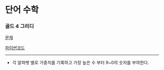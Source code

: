 # 단어 수학
### 골드 4 그리디
[문제](https://www.acmicpc.net/problem/1339)

[파이썬코드](1339.py)

---

- 각 알파벳 별로 가중치를 기록하고 가장 높은 수 부터 9~0의 숫자를 부여한다.